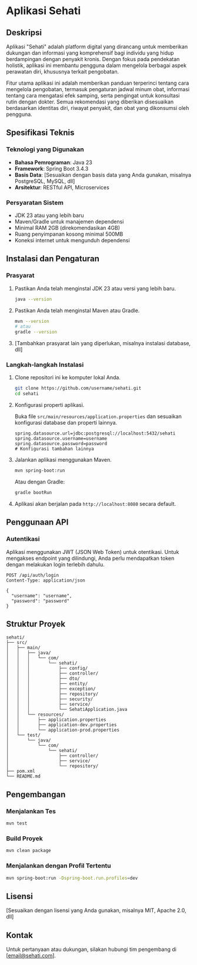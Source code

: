 # Aplikasi Sehati

## Deskripsi

Aplikasi "Sehati" adalah platform digital yang dirancang untuk memberikan dukungan dan informasi yang komprehensif bagi individu yang hidup berdampingan dengan penyakit kronis. Dengan fokus pada pendekatan holistik, aplikasi ini membantu pengguna dalam mengelola berbagai aspek perawatan diri, khususnya terkait pengobatan.

Fitur utama aplikasi ini adalah memberikan panduan terperinci tentang cara mengelola pengobatan, termasuk pengaturan jadwal minum obat, informasi tentang cara mengatasi efek samping, serta pengingat untuk konsultasi rutin dengan dokter. Semua rekomendasi yang diberikan disesuaikan berdasarkan identitas diri, riwayat penyakit, dan obat yang dikonsumsi oleh pengguna.

## Spesifikasi Teknis

### Teknologi yang Digunakan
- **Bahasa Pemrograman**: Java 23
- **Framework**: Spring Boot 3.4.3
- **Basis Data**: [Sesuaikan dengan basis data yang Anda gunakan, misalnya PostgreSQL, MySQL, dll]
- **Arsitektur**: RESTful API, Microservices

### Persyaratan Sistem
- JDK 23 atau yang lebih baru
- Maven/Gradle untuk manajemen dependensi
- Minimal RAM 2GB (direkomendasikan 4GB)
- Ruang penyimpanan kosong minimal 500MB
- Koneksi internet untuk mengunduh dependensi

## Instalasi dan Pengaturan

### Prasyarat
1. Pastikan Anda telah menginstal JDK 23 atau versi yang lebih baru.
   ```bash
   java --version
   ```

2. Pastikan Anda telah menginstal Maven atau Gradle.
   ```bash
   mvn --version
   # atau
   gradle --version
   ```

3. [Tambahkan prasyarat lain yang diperlukan, misalnya instalasi database, dll]

### Langkah-langkah Instalasi

1. Clone repositori ini ke komputer lokal Anda.
   ```bash
   git clone https://github.com/username/sehati.git
   cd sehati
   ```

2. Konfigurasi properti aplikasi.
   
   Buka file `src/main/resources/application.properties` dan sesuaikan konfigurasi database dan properti lainnya.
   ```properties
   spring.datasource.url=jdbc:postgresql://localhost:5432/sehati
   spring.datasource.username=username
   spring.datasource.password=password
   # Konfigurasi tambahan lainnya
   ```

3. Jalankan aplikasi menggunakan Maven.
   ```bash
   mvn spring-boot:run
   ```
   
   Atau dengan Gradle:
   ```bash
   gradle bootRun
   ```

4. Aplikasi akan berjalan pada `http://localhost:8080` secara default.

## Penggunaan API

### Autentikasi
Aplikasi menggunakan JWT (JSON Web Token) untuk otentikasi. Untuk mengakses endpoint yang dilindungi, Anda perlu mendapatkan token dengan melakukan login terlebih dahulu.

```
POST /api/auth/login
Content-Type: application/json

{
  "username": "username",
  "password": "password"
}
```

<!-- ### Endpoint Utama

#### Profil Pengguna
```
GET /api/users/profile
Authorization: Bearer [token]
```

#### Riwayat Penyakit
```
GET /api/medical/history
Authorization: Bearer [token]
```

#### Informasi Obat
```
GET /api/medications
Authorization: Bearer [token]
```

#### Jadwal Minum Obat
```
GET /api/medications/schedule
Authorization: Bearer [token]
```

#### Rekomendasi Pengelolaan Penyakit
```
GET /api/recommendations
Authorization: Bearer [token]
``` -->

## Struktur Proyek

```
sehati/
├── src/
│   ├── main/
│   │   ├── java/
│   │   │   └── com/
│   │   │       └── sehati/
│   │   │           ├── config/
│   │   │           ├── controller/
│   │   │           ├── dto/
│   │   │           ├── entity/
│   │   │           ├── exception/
│   │   │           ├── repository/
│   │   │           ├── security/
│   │   │           ├── service/
│   │   │           └── SehatiApplication.java
│   │   └── resources/
│   │       ├── application.properties
│   │       ├── application-dev.properties
│   │       └── application-prod.properties
│   └── test/
│       └── java/
│           └── com/
│               └── sehati/
│                   ├── controller/
│                   ├── service/
│                   └── repository/
├── pom.xml
└── README.md
```

## Pengembangan

### Menjalankan Tes
```bash
mvn test
```

### Build Proyek
```bash
mvn clean package
```

### Menjalankan dengan Profil Tertentu
```bash
mvn spring-boot:run -Dspring-boot.run.profiles=dev
```

<!-- ## Deployment

### Dengan Docker
1. Build Docker image:
   ```bash
   docker build -t sehati .
   ```

2. Jalankan container:
   ```bash
   docker run -p 8080:8080 sehati
   ```

### Dengan Kubernetes
Aplikasi dapat di-deploy menggunakan Kubernetes. Berkas konfigurasi Kubernetes tersedia di direktori `kubernetes/`.

## Pemeliharaan dan Pembaruan

### Pembaruan Dependensi
Secara berkala periksa dan perbarui dependensi untuk memastikan keamanan dan kinerja yang optimal.

```bash
mvn versions:display-dependency-updates
mvn versions:use-latest-versions
```

### Pengelolaan Database
Untuk migrasi database, aplikasi menggunakan [Flyway/Liquibase]. Anda dapat menjalankan migrasi dengan perintah:

```bash
mvn flyway:migrate
# atau
mvn liquibase:update
```

## Kontribusi
Kami sangat mengapresiasi kontribusi dari komunitas. Untuk berkontribusi pada proyek ini, silakan ikuti langkah-langkah berikut:

1. Fork repositori ini
2. Buat branch fitur baru (`git checkout -b fitur-baru`)
3. Commit perubahan Anda (`git commit -am 'Menambahkan fitur baru'`)
4. Push ke branch (`git push origin fitur-baru`)
5. Buat Pull Request -->

## Lisensi
[Sesuaikan dengan lisensi yang Anda gunakan, misalnya MIT, Apache 2.0, dll]

## Kontak
Untuk pertanyaan atau dukungan, silakan hubungi tim pengembang di [email@sehati.com].